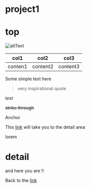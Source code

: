 # project1
# top
 ![altText](https://picsum.photos/200)

 | col1 | col2 | col3 |
 | --- | --- | --- |
 |conten1 | content2 | content3
 
 Some simple text here

 > very inspirational quote

 *test*

 ~~strike through~~

Anchor

 This [link](#detail) will take you to the detail area

 lorem  

 # detail

 and here you are !!

Back to the [link](#top)